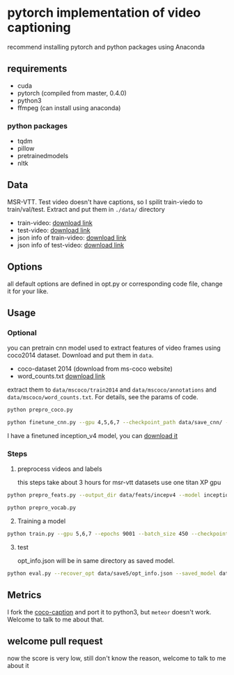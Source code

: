 # pytorch implementation of video captioning

recommend installing pytorch and python packages using Anaconda

## requirements

- cuda
- pytorch (compiled from master, 0.4.0)
- python3
- ffmpeg (can install using anaconda)

### python packages

- tqdm
- pillow
- pretrainedmodels
- nltk

## Data

MSR-VTT. Test video doesn't have captions, so I spilit train-viedo to train/val/test. Extract and put them in `./data/` directory

- train-video: [download link](https://drive.google.com/file/d/1Qi6Gn_l93SzrvmKQQu-drI90L-x8B0ly/view?usp=sharing)
- test-video: [download link](https://drive.google.com/file/d/10fPbEhD-ENVQihrRvKFvxcMzkDlhvf4Q/view?usp=sharing)
- json info of train-video: [download link](https://drive.google.com/file/d/1LcTtsAvfnHhUfHMiI4YkDgN7lF1-_-m7/view?usp=sharing)
- json info of test-video: [download link](https://drive.google.com/file/d/1Kgra0uMKDQssclNZXRLfbj9UQgBv-1YE/view?usp=sharing)

## Options

all default options are defined in opt.py or corresponding code file, change it for your like.

## Usage

### Optional

you can pretrain cnn model used to extract features of video frames using coco2014 dataset. Download and put them in `data`.

- coco-dataset 2014 (download from ms-coco website)
- word_counts.txt [download link](https://drive.google.com/open?id=1yor3VwdAzN1Ur5Jev9RClegCuBQuCK09)

extract them to `data/mscoco/train2014` and `data/mscoco/annotations` and `data/mscoco/word_counts.txt`. For details,
see the params of code.

```bash
python prepro_coco.py

python finetune_cnn.py --gpu 4,5,6,7 --checkpoint_path data/save_cnn/ --batch_size 200
```

I have a finetuned inception_v4 model, you can [download it](https://drive.google.com/open?id=1yJW5GVJUaKjmm8B4dak9hxC4lYGMMG51)

### Steps

1. preprocess videos and labels

    this steps take about 3 hours for msr-vtt datasets use one titan XP gpu

```bash
python prepro_feats.py --output_dir data/feats/incepv4 --model inception_v4 --dim_vid 1536 --n_frame_steps 50 --gpu 0,1 --saved_model data/save_cnn/cnn_model_50.pth

python prepro_vocab.py
```

2. Training a model

```bash
python train.py --gpu 5,6,7 --epochs 9001 --batch_size 450 --checkpoint_path data/save7 --feats_dir data/feats/incepv4 --rnn_dropout_p 0.1 --dim_hidden 1024 --dim_word 512 --dim_vid 1536 --model S2VTAttModel
```

3. test

    opt_info.json will be in same directory as saved model.

```bash
python eval.py --recover_opt data/save5/opt_info.json --saved_model data/save5/model_300.pth --batch_size 10 --gpu 1,0
```

## Metrics

I fork the [coco-caption](https://github.com/tylin/coco-caption) and port it to python3, but `meteor` doesn't work. Welcome to talk to me about that.

## welcome pull request

now the score is very low, still don't know the reason, welcome to talk to me about it
